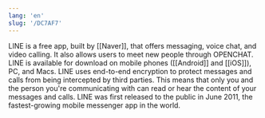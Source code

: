 ```yaml
---
lang: 'en'
slug: '/DC7AF7'
---
```


LINE is a free app, built by [[Naver]], that offers messaging, voice chat, and video calling. It also allows users to meet new people through OPENCHAT. LINE is available for download on mobile phones ([[Android]] and [[iOS]]), PC, and Macs. LINE uses end-to-end encryption to protect messages and calls from being intercepted by third parties. This means that only you and the person you're communicating with can read or hear the content of your messages and calls. LINE was first released to the public in June 2011, the fastest-growing mobile messenger app in the world.
